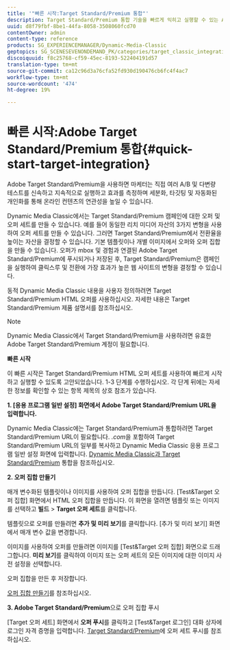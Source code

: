 ```yaml
---
title: '"빠른 시작:Target Standard/Premium 통합"'
description: Target Standard/Premium 통합 기술을 빠르게 익히고 실행할 수 있는 Adobe Target Standard/Premium 소개 및 빠른 시작을 참조하십시오.
uuid: d8f79fbf-8be1-44fa-8058-3508060fcd70
contentOwner: admin
content-type: reference
products: SG_EXPERIENCEMANAGER/Dynamic-Media-Classic
geptopics: SG_SCENESEVENONDEMAND_PK/categories/target_classic_integration
discoiquuid: f8c25768-cf59-45ec-8193-522404191d57
translation-type: tm+mt
source-git-commit: ca12c96d3a76cfa52fd930d190476cb6fc4f4ac7
workflow-type: tm+mt
source-wordcount: '474'
ht-degree: 19%

---
```



# 빠른 시작:Adobe Target Standard/Premium 통합{#quick-start-target-integration}

Adobe Target Standard/Premium을 사용하면 마케터는 직접 여러 A/B 및 다변량 테스트를 신속하고 지속적으로 실행하고 효과를 측정하며 세분화, 타깃팅 및 자동화된 개인화를 통해 온라인 컨텐츠의 연관성을 높일 수 있습니다.

Dynamic Media Classic에서는 Target Standard/Premium 캠페인에 대한 오퍼 및 오퍼 세트를 만들 수 있습니다. 예를 들어 동일한 리치 미디어 자산의 3가지 변형을 사용하여 오퍼 세트를 만들 수 있습니다. 그러면 Target Standard/Premium에서 전환율을 높이는 자산을 결정할 수 있습니다. 기본 템플릿이나 개별 이미지에서 오퍼와 오퍼 집합을 만들 수 있습니다. 오퍼가 mbox 및 경험과 연결된 Adobe Target Standard/Premium에 푸시되거나 저장된 후, Target Standard/Premium은 캠페인을 실행하여 클릭스루 및 전환에 가장 효과가 높은 웹 사이트의 변형을 결정할 수 있습니다.

동적 Dynamic Media Classic 내용을 사용자 정의하려면 Target Standard/Premium HTML 오퍼를 사용하십시오. 자세한 내용은 Target Standard/Premium 제품 설명서를 참조하십시오.

>[!NOTE]
>
>Dynamic Media Classic에서 Target Standard/Premium을 사용하려면 유효한 Adobe Target Standard/Premium 계정이 필요합니다.

**빠른 시작**

이 빠른 시작은 Target Standard/Premium HTML 오퍼 세트를 사용하여 빠르게 시작하고 실행할 수 있도록 고안되었습니다. 1-3 단계를 수행하십시오. 각 단계 뒤에는 자세한 정보를 확인할 수 있는 항목 제목의 상호 참조가 있습니다.

**1. [응용 프로그램 일반 설정] 화면에서 Adobe Target Standard/Premium URL을 입력합니다.**

Dynamic Media Classic에는 Target Standard/Premium과 통합하려면 Target Standard/Premium URL이 필요합니다. *.com*&#x200B;을 포함하여 Target Standard/Premium URL의 일부를 복사하고 Dynamic Media Classic 응용 프로그램 일반 설정 화면에 입력합니다. [Dynamic Media Classic과 Target Standard/Premium](integrating-dmc-with-target.md#integrating-dmc-with-target) 통합을 참조하십시오.

**2. 오퍼 집합 만들기**

매개 변수화된 템플릿이나 이미지를 사용하여 오퍼 집합을 만듭니다. [Test&amp;Target 오퍼 집합] 화면에서 HTML 오퍼 집합을 만듭니다. 이 화면을 열려면 템플릿 또는 이미지를 선택하고 **빌드** > **Target 오퍼 세트**&#x200B;를 클릭합니다.

템플릿으로 오퍼를 만들려면 **추가 및 미리 보기**&#x200B;를 클릭합니다. [추가 및 미리 보기] 화면에서 매개 변수 값을 변경합니다.

이미지를 사용하여 오퍼를 만들려면 이미지를 [Test&amp;Target 오퍼 집합] 화면으로 드래그합니다. **미리 보기**&#x200B;를 클릭하여 이미지 또는 오퍼 세트의 모든 이미지에 대한 이미지 사전 설정을 선택합니다.

오퍼 집합을 만든 후 저장합니다.

[오퍼 집합 만들기](creating-offer-set.md#creating_an_offer_set)를 참조하십시오.

**3. Adobe Target Standard/Premium**&#x200B;으로 오퍼 집합 푸시

[Target 오퍼 세트] 화면에서 **오퍼 푸시**&#x200B;를 클릭하고 [Test&amp;Target 로그인] 대화 상자에 로그인 자격 증명을 입력합니다. [Target Standard/Premium](pushing-offer-sets-target.md#pushing_offer_sets_to_target)에 오퍼 세트 푸시를 참조하십시오.
